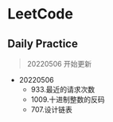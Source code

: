 # LeetCode
## Daily Practice
> 20220506 开始更新
- 20220506
    - 933.最近的请求次数
    - 1009.十进制整数的反码
    - 707.设计链表
